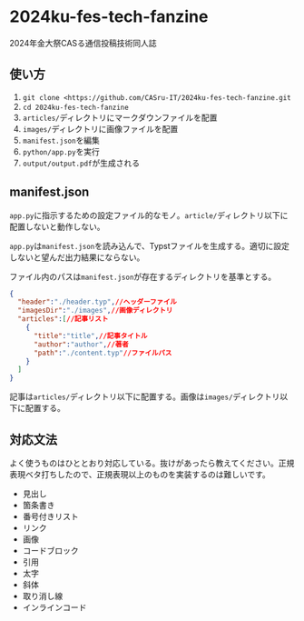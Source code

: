 # 2024ku-fes-tech-fanzine

2024年金大祭CASる通信投稿技術同人誌

## 使い方

1. `git clone <https://github.com/CASru-IT/2024ku-fes-tech-fanzine.git`
2. `cd 2024ku-fes-tech-fanzine`
3. `articles/`ディレクトリにマークダウンファイルを配置
4. `images/`ディレクトリに画像ファイルを配置
5. `manifest.json`を編集
6. `python/app.py`を実行
7. `output/output.pdf`が生成される

## manifest.json

`app.py`に指示するための設定ファイル的なモノ。`article/`ディレクトリ以下に配置しないと動作しない。

`app.py`は`manifest.json`を読み込んで、Typstファイルを生成する。適切に設定しないと望んだ出力結果にならない。

ファイル内のパスは`manifest.json`が存在するディレクトリを基準とする。

```json
{
  "header":"./header.typ",//ヘッダーファイル
  "imagesDir":"./images",//画像ディレクトリ
  "articles":[//記事リスト
    {
      "title":"title",//記事タイトル
      "author":"author",//著者
      "path":"./content.typ"//ファイルパス
    }
  ]
}
```

記事は`articles/`ディレクトリ以下に配置する。画像は`images/`ディレクトリ以下に配置する。

## 対応文法

よく使うものはひととおり対応している。抜けがあったら教えてください。正規表現ベタ打ちしたので、正規表現以上のものを実装するのは難しいです。

- 見出し
- 箇条書き
- 番号付きリスト
- リンク
- 画像
- コードブロック
- 引用
- 太字
- 斜体
- 取り消し線
- インラインコード
